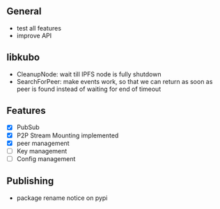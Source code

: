 ## General

- test all features
- improve API

## libkubo

- CleanupNode: wait till IPFS node is fully shutdown
- SearchForPeer: make events work, so that we can return as soon as peer is found instead of waiting for end of timeout

## Features

- [x] PubSub
- [x] P2P Stream Mounting implemented
- [x] peer management
- [ ] Key management
- [ ] Config management

## Publishing

- package rename notice on pypi
